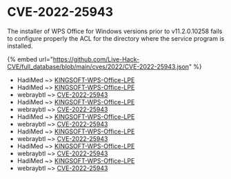 # CVE-2022-25943

The installer of WPS Office for Windows versions prior to v11.2.0.10258 fails to configure properly the ACL for the directory where the service program is installed.

{% embed url="https://github.com/Live-Hack-CVE/full_database/blob/main/cves/2022/CVE-2022-25943.json" %}


* HadiMed ~> [KINGSOFT-WPS-Office-LPE](https://www.alice-snow.ru/2022/database/cve-2022-25943/kingsoft-wps-office-lpe-hadimed)
* HadiMed ~> [KINGSOFT-WPS-Office-LPE](https://www.alice-snow.ru/2022/database/cve-2022-25943/kingsoft-wps-office-lpe-hadimed)
* webraybtl ~> [CVE-2022-25943](https://www.alice-snow.ru/2022/database/cve-2022-25943/cve-2022-25943-webraybtl)
* HadiMed ~> [KINGSOFT-WPS-Office-LPE](https://www.alice-snow.ru/2022/database/cve-2022-25943/kingsoft-wps-office-lpe-hadimed)
* webraybtl ~> [CVE-2022-25943](https://www.alice-snow.ru/2022/database/cve-2022-25943/cve-2022-25943-webraybtl)
* HadiMed ~> [KINGSOFT-WPS-Office-LPE](https://www.alice-snow.ru/2022/database/cve-2022-25943/kingsoft-wps-office-lpe-hadimed)
* webraybtl ~> [CVE-2022-25943](https://www.alice-snow.ru/2022/database/cve-2022-25943/cve-2022-25943-webraybtl)
* HadiMed ~> [KINGSOFT-WPS-Office-LPE](https://www.alice-snow.ru/2022/database/cve-2022-25943/kingsoft-wps-office-lpe-hadimed)
* webraybtl ~> [CVE-2022-25943](https://www.alice-snow.ru/2022/database/cve-2022-25943/cve-2022-25943-webraybtl)
* HadiMed ~> [KINGSOFT-WPS-Office-LPE](https://www.alice-snow.ru/2022/database/cve-2022-25943/kingsoft-wps-office-lpe-hadimed)
* webraybtl ~> [CVE-2022-25943](https://www.alice-snow.ru/2022/database/cve-2022-25943/cve-2022-25943-webraybtl)
* HadiMed ~> [KINGSOFT-WPS-Office-LPE](https://www.alice-snow.ru/2022/database/cve-2022-25943/kingsoft-wps-office-lpe-hadimed)
* webraybtl ~> [CVE-2022-25943](https://www.alice-snow.ru/2022/database/cve-2022-25943/cve-2022-25943-webraybtl)